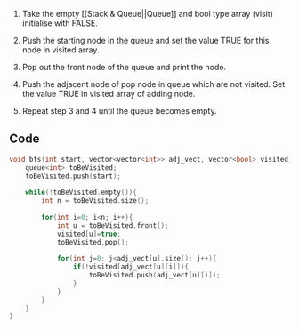 1. Take the empty [[Stack & Queue||Queue]] and bool type array (visit) initialise with FALSE.

2. Push the starting node in the queue and set the value TRUE for this node in visited array.

3. Pop out the front node of the queue and print the node.

4. Push the adjacent node of pop node in queue which are not visited. Set the value TRUE in visited array of adding node.

5. Repeat step 3 and 4 until the queue becomes empty.

   

## Code

```c++
void bfs(int start, vector<vector<int>> adj_vect, vector<bool> visited){
	queue<int> toBeVisited;
    toBeVisited.push(start);
    
    while(!toBeVisited.empty()){
        int n = toBeVisited.size();
        
        for(int i=0; i<n; i++){
            int u = toBeVisited.front();
            visited[u]=true;
            toBeVisited.pop();
            
            for(int j=0; j<adj_vect[u].size(); j++){
                if(!visited[adj_vect[u][i]]){
                    toBeVisited.push(adj_vect[u][i]);
                }
            }
        }
    }
}
```